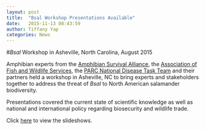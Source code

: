```yaml
---
layout: post
title:  "Bsal Workshop Presentations Available"
date:   2015-11-13 08:43:59
author: Tiffany Yap
categories: News
---
```


#_Bsal_ Workshop in Asheville, North Carolina, August 2015

Amphibian experts from the [Amphibian Survival Alliance](http://www.amphibians.org), the [Association of Fish and Wildlife Services](http://www.fishwildlife.org/index.php), the [PARC National Disease Task Team](http://www.parcplace.org/parcplace/resources/disease-task-team.html) and their partners held a workshop in Asheville, NC to bring experts and stakeholders together to address the threat of _Bsal_ to North American salamander biodiversity.

Presentations covered the current state of scientific knowledge  as well as national and international policy regarding biosecurity and wildlife trade.

Click [here](http://www.slideshare.net/search/slideshow?searchfrom=header&q=Bsal) to view the slideshows.

